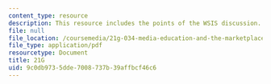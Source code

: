```yaml
---
content_type: resource
description: This resource includes the points of the WSIS discussion.
file: null
file_location: /coursemedia/21g-034-media-education-and-the-marketplace-fall-2005/9c0db9735dde7008737b39affbcf46c6_MIT21G_034F05_wsisdiscussi.pdf
file_type: application/pdf
resourcetype: Document
title: 21G
uid: 9c0db973-5dde-7008-737b-39affbcf46c6
---
```

